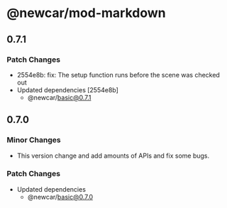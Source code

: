 # @newcar/mod-markdown

## 0.7.1

### Patch Changes

- 2554e8b: fix: The setup function runs before the scene was checked out
- Updated dependencies [2554e8b]
  - @newcar/basic@0.7.1

## 0.7.0

### Minor Changes

- This version change and add amounts of APIs and fix some bugs.

### Patch Changes

- Updated dependencies
  - @newcar/basic@0.7.0
